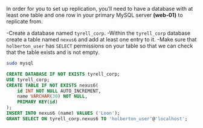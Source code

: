 In order for you to set up replication, you’ll need to have a database with at least one table and one row in your primary MySQL server **(web-01)** to replicate from.

 -Create a database named `tyrell_corp`.
 -Within the `tyrell_corp` database create a table named `nexus6` and add at least one entry to it.
 -Make sure that `holberton_user` has `SELECT` permissions on your table so that we can check that the table exists and is not empty.


```sh
sudo mysql
```

```sql
CREATE DATABASE IF NOT EXISTS tyrell_corp;
USE tyrell_corp;
CREATE TABLE IF NOT EXISTS nexus6(
    id INT NOT NULL AUTO_INCREMENT,
    name VARCHAR(30) NOT NULL,
    PRIMARY KEY(id)
);
INSERT INTO nexus6 (name) VALUES ('Leon');
GRANT SELECT ON tyrell_corp.nexus6 TO 'holberton_user'@'localhost';
```
